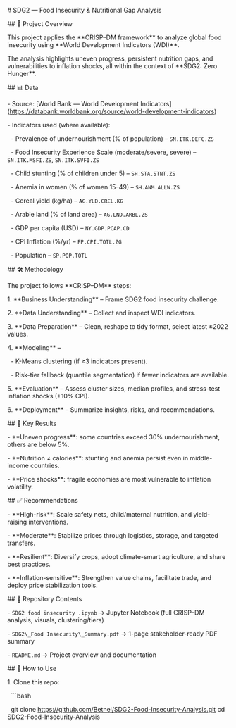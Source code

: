 \# SDG2 — Food Insecurity \& Nutritional Gap Analysis



\## 📌 Project Overview

This project applies the \*\*CRISP–DM framework\*\* to analyze global food insecurity using \*\*World Development Indicators (WDI)\*\*.  

The analysis highlights uneven progress, persistent nutrition gaps, and vulnerabilities to inflation shocks, all within the context of \*\*SDG2: Zero Hunger\*\*.



\## 📊 Data

\- Source: \[World Bank — World Development Indicators](https://databank.worldbank.org/source/world-development-indicators)  

\- Indicators used (where available):

&nbsp; - Prevalence of undernourishment (% of population) – `SN.ITK.DEFC.ZS`

&nbsp; - Food Insecurity Experience Scale (moderate/severe, severe) – `SN.ITK.MSFI.ZS`, `SN.ITK.SVFI.ZS`

&nbsp; - Child stunting (% of children under 5) – `SH.STA.STNT.ZS`

&nbsp; - Anemia in women (% of women 15–49) – `SH.ANM.ALLW.ZS`

&nbsp; - Cereal yield (kg/ha) – `AG.YLD.CREL.KG`

&nbsp; - Arable land (% of land area) – `AG.LND.ARBL.ZS`

&nbsp; - GDP per capita (USD) – `NY.GDP.PCAP.CD`

&nbsp; - CPI Inflation (%/yr) – `FP.CPI.TOTL.ZG`

&nbsp; - Population – `SP.POP.TOTL`



\## 🛠 Methodology

The project follows \*\*CRISP–DM\*\* steps:

1\. \*\*Business Understanding\*\* – Frame SDG2 food insecurity challenge.

2\. \*\*Data Understanding\*\* – Collect and inspect WDI indicators.

3\. \*\*Data Preparation\*\* – Clean, reshape to tidy format, select latest ≤2022 values.

4\. \*\*Modeling\*\* – 

&nbsp;  - K-Means clustering (if ≥3 indicators present).

&nbsp;  - Risk-tier fallback (quantile segmentation) if fewer indicators are available.

5\. \*\*Evaluation\*\* – Assess cluster sizes, median profiles, and stress-test inflation shocks (+10% CPI).

6\. \*\*Deployment\*\* – Summarize insights, risks, and recommendations.



\## 🔑 Key Results

\- \*\*Uneven progress\*\*: some countries exceed 30% undernourishment, others are below 5%.

\- \*\*Nutrition ≠ calories\*\*: stunting and anemia persist even in middle-income countries.

\- \*\*Price shocks\*\*: fragile economies are most vulnerable to inflation volatility.



\## ✅ Recommendations

\- \*\*High-risk\*\*: Scale safety nets, child/maternal nutrition, and yield-raising interventions.

\- \*\*Moderate\*\*: Stabilize prices through logistics, storage, and targeted transfers.

\- \*\*Resilient\*\*: Diversify crops, adopt climate-smart agriculture, and share best practices.

\- \*\*Inflation-sensitive\*\*: Strengthen value chains, facilitate trade, and deploy price stabilization tools.



\## 📂 Repository Contents

\- `SDG2 food insecurity .ipynb` → Jupyter Notebook (full CRISP–DM analysis, visuals, clustering/tiers)

\- `SDG2\_Food Insecurity\_Summary.pdf` → 1-page stakeholder-ready PDF summary

\- `README.md` → Project overview and documentation



\## 🚀 How to Use

1\. Clone this repo:

&nbsp;  ```bash

&nbsp; git clone https://github.com/Betnel/SDG2-Food-Insecurity-Analysis.git
   cd SDG2-Food-Insecurity-Analysis



